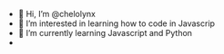 - 👋 Hi, I’m @chelolynx
- 👀 I’m interested in learning how to code in Javascrip
- 🌱 I’m currently learning Javascript and Python
- 
<!---
chelolynx/chelolynx is a ✨ special ✨ repository because its `README.md` (this file) appears on your GitHub profile.
You can click the Preview link to take a look at your changes.
--->
